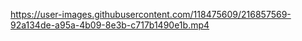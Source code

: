 

https://user-images.githubusercontent.com/118475609/216857569-92a134de-a95a-4b09-8e3b-c717b1490e1b.mp4

